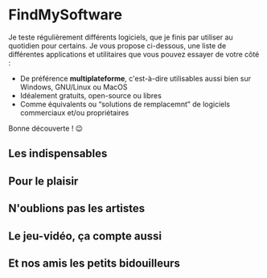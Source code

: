 # FindMySoftware

Je teste régulièrement différents logiciels, que je finis par utiliser au quotidien pour certains. Je vous propose ci-dessous, une liste de différentes applications et utilitaires que vous pouvez essayer de votre côté :

+ De préférence **multiplateforme**, c'est-à-dire utilisables aussi bien sur Windows, GNU/Linux ou MacOS
+ Idéalement gratuits, open-source ou libres
+ Comme équivalents ou “solutions de remplacemnt” de logiciels commerciaux et/ou propriétaires

Bonne découverte ! 😉

## Les indispensables

## Pour le plaisir

## N'oublions pas les artistes

## Le jeu-vidéo, ça compte aussi

## Et nos amis les petits bidouilleurs
